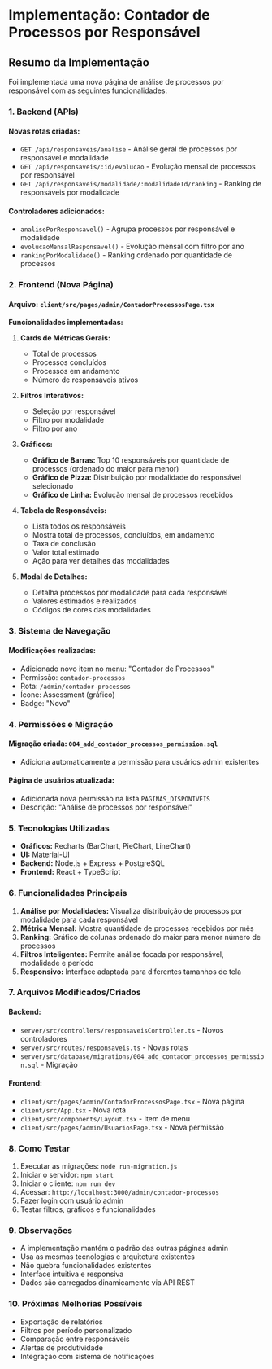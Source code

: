 # Implementação: Contador de Processos por Responsável

## Resumo da Implementação

Foi implementada uma nova página de análise de processos por responsável com as seguintes funcionalidades:

### 1. Backend (APIs)

#### Novas rotas criadas:
- `GET /api/responsaveis/analise` - Análise geral de processos por responsável e modalidade
- `GET /api/responsaveis/:id/evolucao` - Evolução mensal de processos por responsável
- `GET /api/responsaveis/modalidade/:modalidadeId/ranking` - Ranking de responsáveis por modalidade

#### Controladores adicionados:
- `analisePorResponsavel()` - Agrupa processos por responsável e modalidade
- `evolucaoMensalResponsavel()` - Evolução mensal com filtro por ano
- `rankingPorModalidade()` - Ranking ordenado por quantidade de processos

### 2. Frontend (Nova Página)

#### Arquivo: `client/src/pages/admin/ContadorProcessosPage.tsx`

**Funcionalidades implementadas:**

1. **Cards de Métricas Gerais:**
   - Total de processos
   - Processos concluídos
   - Processos em andamento
   - Número de responsáveis ativos

2. **Filtros Interativos:**
   - Seleção por responsável
   - Filtro por modalidade
   - Filtro por ano

3. **Gráficos:**
   - **Gráfico de Barras:** Top 10 responsáveis por quantidade de processos (ordenado do maior para menor)
   - **Gráfico de Pizza:** Distribuição por modalidade do responsável selecionado
   - **Gráfico de Linha:** Evolução mensal de processos recebidos

4. **Tabela de Responsáveis:**
   - Lista todos os responsáveis
   - Mostra total de processos, concluídos, em andamento
   - Taxa de conclusão
   - Valor total estimado
   - Ação para ver detalhes das modalidades

5. **Modal de Detalhes:**
   - Detalha processos por modalidade para cada responsável
   - Valores estimados e realizados
   - Códigos de cores das modalidades

### 3. Sistema de Navegação

#### Modificações realizadas:
- Adicionado novo item no menu: "Contador de Processos"
- Permissão: `contador-processos`
- Rota: `/admin/contador-processos`
- Ícone: Assessment (gráfico)
- Badge: "Novo"

### 4. Permissões e Migração

#### Migração criada: `004_add_contador_processos_permission.sql`
- Adiciona automaticamente a permissão para usuários admin existentes

#### Página de usuários atualizada:
- Adicionada nova permissão na lista `PAGINAS_DISPONIVEIS`
- Descrição: "Análise de processos por responsável"

### 5. Tecnologias Utilizadas

- **Gráficos:** Recharts (BarChart, PieChart, LineChart)
- **UI:** Material-UI
- **Backend:** Node.js + Express + PostgreSQL
- **Frontend:** React + TypeScript

### 6. Funcionalidades Principais

1. **Análise por Modalidades:** Visualiza distribuição de processos por modalidade para cada responsável
2. **Métrica Mensal:** Mostra quantidade de processos recebidos por mês
3. **Ranking:** Gráfico de colunas ordenado do maior para menor número de processos
4. **Filtros Inteligentes:** Permite análise focada por responsável, modalidade e período
5. **Responsivo:** Interface adaptada para diferentes tamanhos de tela

### 7. Arquivos Modificados/Criados

#### Backend:
- `server/src/controllers/responsaveisController.ts` - Novos controladores
- `server/src/routes/responsaveis.ts` - Novas rotas
- `server/src/database/migrations/004_add_contador_processos_permission.sql` - Migração

#### Frontend:
- `client/src/pages/admin/ContadorProcessosPage.tsx` - Nova página
- `client/src/App.tsx` - Nova rota
- `client/src/components/Layout.tsx` - Item de menu
- `client/src/pages/admin/UsuariosPage.tsx` - Nova permissão

### 8. Como Testar

1. Executar as migrações: `node run-migration.js`
2. Iniciar o servidor: `npm start`
3. Iniciar o cliente: `npm run dev`
4. Acessar: `http://localhost:3000/admin/contador-processos`
5. Fazer login com usuário admin
6. Testar filtros, gráficos e funcionalidades

### 9. Observações

- A implementação mantém o padrão das outras páginas admin
- Usa as mesmas tecnologias e arquitetura existentes
- Não quebra funcionalidades existentes
- Interface intuitiva e responsiva
- Dados são carregados dinamicamente via API REST

### 10. Próximas Melhorias Possíveis

- Exportação de relatórios
- Filtros por período personalizado
- Comparação entre responsáveis
- Alertas de produtividade
- Integração com sistema de notificações 